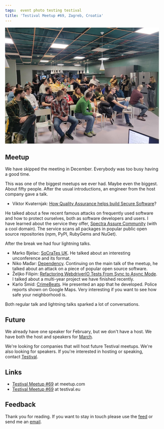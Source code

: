 ```yaml
---
tags:  event photo testing testival
title: 'Testival Meetup #69, Zagreb, Croatia'
---
```

![Testival Meetup #69](assets/2025/testival-69.jpg "Testival Meetup #69")

## Meetup

We have skipped the meeting in December. Everybody was too busy having a good time.

This was one of the biggest meetups we ever had. Maybe even the biggest. About fifty people. After the usual introductions, an engineer from the host company gave a talk.

* Viktor Kvaternjak: [How Quality Assurance helps build Secure Software](https://github.com/zeljkofilipin/testival/blob/master/files/69/Testival%20Meetup%2069.pdf)?

He talked about a few recent famous attacks on frequently used software and how to protect ourselves, both as software developers and users. I have learned about the service they offer, [Spectra Assure Community](https://secure.software/) (with a cool domain). The service scans all packages in popular public open source repositories (npm, PyPI, RubyGems and NuGet).

After the break we had four lightning talks.

* Marko Bjelac: [SoCraTes UK](https://socratesuk.org/). He talked about an interesting unconference and its format.
* Niko Mađar: [Dependency](https://xkcd.com/2347/). Continuing on the main talk of the meetup, he talked about an attack on a piece of popular open source software.
* Željko Filipin: [Refactoring WebdriverIO Tests From Sync to Async Mode](https://filipin.eu/async). I talked about a multi-year project we have finished recently.
* Karlo Šmid: [CrimeBeats](https://crimebeats.app/). He presented an app that he developed. Police reports shown on Google Maps. Very interesting if you want to see how safe your neighborhood is.

Both regular talk and lightning talks sparked a lot of conversations.

## Future

We already have one speaker for February, but we don't have a host. We have both the host and speakers for [March](https://www.meetup.com/testival/events/304779331/).

We're looking for companies that will host future Testival meetups. We're also looking for speakers. If you're interested in hosting or speaking, contact [Testival](mailto:testivaleu@gmail.com).

## Links

* [Testival Meetup #69](https://www.meetup.com/testival/events/304198812/) at meetup.com
* [Testival Meetup #69](https://testival.eu/testival-meetup-69/) at testival.eu

## Feedback

Thank you for reading. If you want to stay in touch please use the [feed](feed.xml) or send me an [email](mailto:zeljko@filipin.eu).
